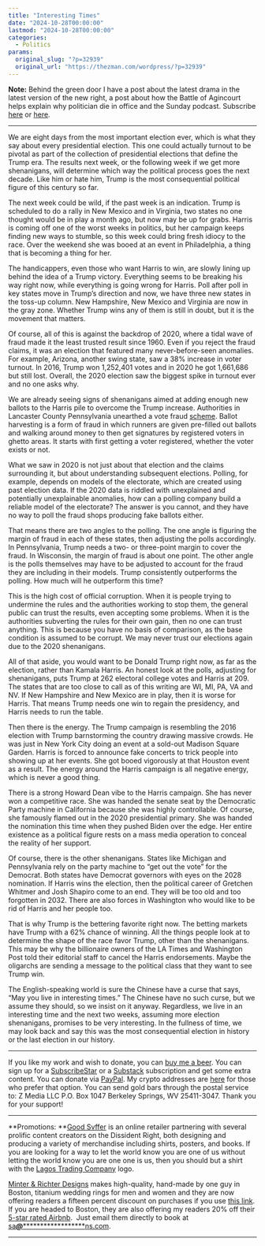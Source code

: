 ```yaml
---
title: "Interesting Times"
date: "2024-10-28T00:00:00"
lastmod: "2024-10-28T00:00:00"
categories:
  - Politics
params:
  original_slug: "?p=32939"
  original_url: "https://thezman.com/wordpress/?p=32939"
---
```


**Note:** Behind the green door I have a post about the latest drama in
the latest version of the new right, a post about how the Battle of
Agincourt helps explain why politician die in office and the Sunday
podcast. Subscribe
<a href="https://www.subscribestar.com/the-z-blog" rel="noopener"
target="_blank">here</a> or
<a href="https://thedissident.substack.com/" rel="noopener"
target="_blank">here</a>.

------------------------------------------------------------------------

We are eight days from the most important election ever, which is what
they say about every presidential election. This one could actually
turnout to be pivotal as part of the collection of presidential
elections that define the Trump era. The results next week, or the
following week if we get more shenanigans, will determine which way the
political process goes the next decade. Like him or hate him, Trump is
the most consequential political figure of this century so far.

The next week could be wild, if the past week is an indication. Trump is
scheduled to do a rally in New Mexico and in Virginia, two states no one
thought would be in play a month ago, but now may be up for grabs.
Harris is coming off one of the worst weeks in politics, but her
campaign keeps finding new ways to stumble, so this week could bring
fresh idiocy to the race. Over the weekend she was booed at an event in
Philadelphia, a thing that is becoming a thing for her.

The handicappers, even those who want Harris to win, are slowly lining
up behind the idea of a Trump victory. Everything seems to be breaking
his way right now, while everything is going wrong for Harris. Poll
after poll in key states move in Trump’s direction and now, we have
three new states in the toss-up column. New Hampshire, New Mexico and
Virginia are now in the gray zone. Whether Trump wins any of them is
still in doubt, but it is the movement that matters.

Of course, all of this is against the backdrop of 2020, where a tidal
wave of fraud made it the least trusted result since 1960. Even if you
reject the fraud claims, it was an election that featured many
never-before-seen anomalies. For example, Arizona, another swing state,
saw a 38% increase in voter turnout. In 2016, Trump won 1,252,401 votes
and in 2020 he got 1,661,686 but still lost. Overall, the 2020 election
saw the biggest spike in turnout ever and no one asks why.

We are already seeing signs of shenanigans aimed at adding enough new
ballots to the Harris pile to overcome the Trump increase. Authorities
in Lancaster County Pennsylvania unearthed a vote fraud <a
href="https://www.dailymail.co.uk/news/article-14002851/pennsylvania-voter-registration-fraud-2024-election-lancaster-county.html"
rel="noopener" target="_blank">scheme</a>. Ballot harvesting is a form
of fraud in which runners are given pre-filled out ballots and walking
around money to then get signatures by registered voters in ghetto
areas. It starts with first getting a voter registered, whether the
voter exists or not.

What we saw in 2020 is not just about that election and the claims
surrounding it, but about understanding subsequent elections. Polling,
for example, depends on models of the electorate, which are created
using past election data. If the 2020 data is riddled with unexplained
and potentially unexplainable anomalies, how can a polling company build
a reliable model of the electorate? The answer is you cannot, and they
have no way to poll the fraud shops producing fake ballots either.

That means there are two angles to the polling. The one angle is
figuring the margin of fraud in each of these states, then adjusting the
polls accordingly. In Pennsylvania, Trump needs a two- or three-point
margin to cover the fraud. In Wisconsin, the margin of fraud is about
one point. The other angle is the polls themselves may have to be
adjusted to account for the fraud they are including in their models.
Trump consistently outperforms the polling. How much will he outperform
this time?

This is the high cost of official corruption. When it is people trying
to undermine the rules and the authorities working to stop them, the
general public can trust the results, even accepting some problems. When
it is the authorities subverting the rules for their own gain, then no
one can trust anything. This is because you have no basis of comparison,
as the base condition is assumed to be corrupt. We may never trust our
elections again due to the 2020 shenanigans.

All of that aside, you would want to be Donald Trump right now, as far
as the election, rather than Kamala Harris. An honest look at the polls,
adjusting for shenanigans, puts Trump at 262 electoral college votes and
Harris at 209. The states that are too close to call as of this writing
are WI, MI, PA, VA and NV. If New Hampshire and New Mexico are in play,
then it is worse for Harris. That means Trump needs one win to regain
the presidency, and Harris needs to run the table.

Then there is the energy. The Trump campaign is resembling the 2016
election with Trump barnstorming the country drawing massive crowds. He
was just in New York City doing an event at a sold-out Madison Square
Garden. Harris is forced to announce fake concerts to trick people into
showing up at her events. She got booed vigorously at that Houston event
as a result. The energy around the Harris campaign is all negative
energy, which is never a good thing.

There is a strong Howard Dean vibe to the Harris campaign. She has never
won a competitive race. She was handed the senate seat by the Democratic
Party machine in California because she was highly controllable. Of
course, she famously flamed out in the 2020 presidential primary. She
was handed the nomination this time when they pushed Biden over the
edge. Her entire existence as a political figure rests on a mass media
operation to conceal the reality of her support.

Of course, there is the other shenanigans. States like Michigan and
Pennsylvania rely on the party machine to “get out the vote” for the
Democrat. Both states have Democrat governors with eyes on the 2028
nomination. If Harris wins the election, then the political career of
Gretchen Whitmer and Josh Shapiro come to an end. They will be too old
and too forgotten in 2032. There are also forces in Washington who would
like to be rid of Harris and her people too.

That is why Trump is the bettering favorite right now. The betting
markets have Trump with a 62% chance of winning. All the things people
look at to determine the shape of the race favor Trump, other than the
shenanigans. This may be why the billionaire owners of the LA Times and
Washington Post told their editorial staff to cancel the Harris
endorsements. Maybe the oligarchs are sending a message to the political
class that they want to see Trump win.

The English-speaking world is sure the Chinese have a curse that says,
“May you live in interesting times.” The Chinese have no such curse, but
we assume they should, so we insist on it anyway. Regardless, we live in
an interesting time and the next two weeks, assuming more election
shenanigans, promises to be very interesting. In the fullness of time,
we may look back and say this was the most consequential election in
history or the last election in our history.

------------------------------------------------------------------------

If you like my work and wish to donate, you can
<a href="https://www.buymeacoffee.com/mujolulu" rel="noopener"
target="_blank">buy me a beer</a>. You can sign up for a
<a href="https://www.subscribestar.com/the-z-blog" rel="noopener"
target="_blank">SubscribeStar</a> or a
<a href="https://thedissident.substack.com/" rel="noopener"
target="_blank">Substack</a> subscription and get some extra content.
You can donate via <a
href="https://www.paypal.com/donate/?cmd=_s-xclick&amp;hosted_button_id=UDAS2Q8JYA6CN&amp;source=url"
rel="noopener" target="_blank">PayPal</a>. My crypto addresses are
<a href="https://thezman.com/wordpress/?page_id=22713" rel="noopener"
target="_blank">here</a> for those who prefer that option. You can send
gold bars through the postal service to: Z Media LLC P.O. Box 1047
Berkeley Springs, WV 25411-3047. Thank you for your support!

------------------------------------------------------------------------

**Promotions: **<a href="https://goodsvffer.com/" rel="noopener" target="_blank">Good
Svffer</a> is an online retailer partnering with several prolific
content creators on the Dissident Right, both designing and producing a
variety of merchandise including shirts, posters, and books. If you are
looking for a way to let the world know you are one of us without
letting the world know you are one one is us, then you should but a
shirt with the
<a href="https://goodsvffer.com/products/lagos-trading-company"
rel="noopener" target="_blank">Lagos Trading Company</a> logo.

<a href="https://www.minterandrichterdesigns.com/"
rel="noreferrer nofollow noopener" target="_blank">Minter &amp; Richter
Designs</a> makes high-quality, hand-made by one guy in Boston, titanium
wedding rings for men and women and they are now offering readers a
fifteen percent discount on purchases if you use
<a href="https://www.minterandrichterdesigns.com/discount/ZMAN"
rel="noreferrer nofollow noopener" target="_blank">this link</a>.
<span class="highlight"><span class="colour"><span class="font"><span class="size">If
you are headed to Boston, they are also offering my readers 20% off
their <a
href="https://www.airbnb.com/users/7988017/listings?user_id=7988017&amp;s=3"
rel="noopener noreferrer" target="_blank">5-star rated Airbnb</a>.  Just
email them directly to book at
<a href="mailto:sa***@*********************ns.com"
data-original-string="7QyFoY1390o9G6JAlNSiYw==cb7/WwMXf8nY80OpCD+KXzeMWRCnwKAbDP5peuctNipvAV0i+a/TzdP1EvAXgNlJHQl"><span
class="apbct-email-encoder"
data-original-string="wqqy+sExMlsCHPKwooIcfA==cb7jfs1wByXezQHc9F9KEkg39gytR2my30g/OyVFKebkSxqDBjOWASPQ8wQXN5hJCbB"
title="This contact has been encoded by Anti-Spam by CleanTalk. Click to decode. To finish the decoding make sure that JavaScript is enabled in your browser.">sa<span
class="apbct-blur">***</span>@<span
class="apbct-blur">*********************</span>ns.com</span></a>.</span></span></span></span>

------------------------------------------------------------------------
